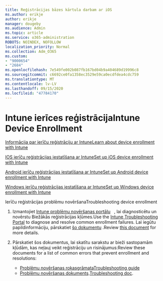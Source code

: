 ```yaml
---
title: Reģistrācijas bāzes kārtula darbam ar iOS
ms.author: erikje
author: erikje
manager: dougeby
ms.audience: Admin
ms.topic: article
ms.service: o365-administration
ROBOTS: NOINDEX, NOFOLLOW
localization_priority: Normal
ms.collection: Adm_O365
ms.custom:
- "9000654"
- "2684"
ms.openlocfilehash: 7e549fe002b087fb167bd04b9a404689d19996c8
ms.sourcegitcommit: c6692ce0fa1358ec3529e59ca0ecdfdea4cdc759
ms.translationtype: MT
ms.contentlocale: lv-LV
ms.lasthandoff: 09/15/2020
ms.locfileid: "47784170"
---
```

# <a name="intune-device-enrollment"></a><span data-ttu-id="318b6-102">Intune ierīces reģistrācija</span><span class="sxs-lookup"><span data-stu-id="318b6-102">Intune Device Enrollment</span></span>

[<span data-ttu-id="318b6-103">Informācija par ierīču reģistrāciju ar Intune</span><span class="sxs-lookup"><span data-stu-id="318b6-103">Learn about device enrollment with Intune</span></span>](https://docs.microsoft.com/intune/enrollment/device-enrollment)

[<span data-ttu-id="318b6-104">IOS ierīču reģistrācijas iestatīšana ar Intune</span><span class="sxs-lookup"><span data-stu-id="318b6-104">Set up iOS device enrollment with Intune</span></span>](https://docs.microsoft.com/intune/enrollment/ios-enroll)

[<span data-ttu-id="318b6-105">Android ierīču reģistrācijas iestatīšana ar Intune</span><span class="sxs-lookup"><span data-stu-id="318b6-105">Set up Android device enrollment with Intune</span></span>](https://docs.microsoft.com/intune/android-enroll)

[<span data-ttu-id="318b6-106">Windows ierīču reģistrācijas iestatīšana ar Intune</span><span class="sxs-lookup"><span data-stu-id="318b6-106">Set up Windows device enrollment with Intune</span></span>](https://docs.microsoft.com/intune/windows-enroll)

<span data-ttu-id="318b6-107">Ierīču reģistrācijas problēmu novēršana</span><span class="sxs-lookup"><span data-stu-id="318b6-107">Troubleshooting device enrollment</span></span>

1. <span data-ttu-id="318b6-108">Izmantojiet [Intune problēmu novēršanas portālu](https://devicemanagement.microsoft.com/#blade/Microsoft_Intune_DeviceSettings/TroubleshootBlade)   , lai diagnosticētu un novērstu Biežākās reģistrācijas kļūmes.</span><span class="sxs-lookup"><span data-stu-id="318b6-108">Use the [Intune Troubleshooting Portal](https://devicemanagement.microsoft.com/#blade/Microsoft_Intune_DeviceSettings/TroubleshootBlade) to diagnose and resolve common enrollment failures.</span></span> <span data-ttu-id="318b6-109">Lai iegūtu papildinformāciju, pārskatiet [šo dokumentu](https://docs.microsoft.com/intune/help-desk-operators) .</span><span class="sxs-lookup"><span data-stu-id="318b6-109">Review [this document](https://docs.microsoft.com/intune/help-desk-operators) for more details.</span></span>

2. <span data-ttu-id="318b6-110">Pārskatiet šos dokumentus, lai skatītu sarakstu ar bieži sastopamām kļūdām, kas neļauj veikt reģistrāciju un risinājumus:</span><span class="sxs-lookup"><span data-stu-id="318b6-110">Review these documents for a list of common errors that prevent enrollment and resolutions:</span></span>
    - [<span data-ttu-id="318b6-111">Problēmu novēršanas rokasgrāmata</span><span class="sxs-lookup"><span data-stu-id="318b6-111">Troubleshooting guide</span></span>](https://support.microsoft.com/help/4469913/troubleshooting-windows-device-enrollment-problems-in-microsoft-intune)
    - <span data-ttu-id="318b6-112">[Problēmu novēršanas dokuments](https://docs.microsoft.com/intune/troubleshoot-device-enrollment-in-intune).</span><span class="sxs-lookup"><span data-stu-id="318b6-112">[Troubleshooting doc](https://docs.microsoft.com/intune/troubleshoot-device-enrollment-in-intune).</span></span>
